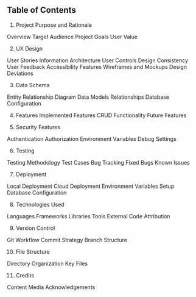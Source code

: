 
#

## Table of Contents

1. Project Purpose and Rationale

Overview
Target Audience
Project Goals
User Value

2. UX Design

User Stories
Information Architecture
User Controls
Design Consistency
User Feedback
Accessibility Features
Wireframes and Mockups
Design Deviations

3. Data Schema

Entity Relationship Diagram
Data Models
Relationships
Database Configuration

4. Features
Implemented Features
CRUD Functionality
Future Features

5. Security Features

Authentication
Authorization
Environment Variables
Debug Settings

6. Testing

Testing Methodology
Test Cases
Bug Tracking
Fixed Bugs
Known Issues

7. Deployment

Local Deployment
Cloud Deployment
Environment Variables Setup
Database Configuration

8. Technologies Used

Languages
Frameworks
Libraries
Tools
External Code Attribution

9. Version Control

Git Workflow
Commit Strategy
Branch Structure

10. File Structure

Directory Organization
Key Files

11. Credits

Content
Media
Acknowledgements
